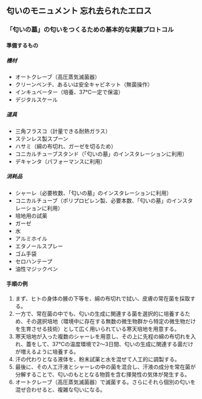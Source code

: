 ## 匂いのモニュメント 忘れ去られたエロス

### 「匂いの墓」の匂いをつくるための基本的な実験プロトコル

#### 準備するもの
##### 機材
- オートクレーブ（高圧蒸気滅菌器）
- クリーンベンチ、あるいは安全キャビネット（無菌操作）
- インキュベーター（培養、37℃一定で保温）
- デジタルスケール

##### 道具
- 三角フラスコ（計量できる耐熱ガラス）
- ステンレス製スプーン
- ハサミ（綿の布切れ、ガーゼを切るため）
- コニカルチューブスタンド（「匂いの墓」のインスタレーションに利用）
- デキャンタ（パフォーマンスに利用）

##### 消耗品
- シャーレ（必要枚数、「匂いの墓」のインスタレーションに利用）
- コニカルチューブ（ポリプロピレン製、必要本数、「匂いの墓」のインスタレーションに利用）
- 培地用の試薬
- ガーゼ
- 水
- アルミホイル
- エタノールスプレー
- ゴム手袋
- セロハンテープ
- 油性マジックペン

#### 手順の例
1. まず、ヒトの身体の腋の下等を、綿の布切れで拭い、皮膚の常在菌を採取する。
2. 一方で、常在菌の中でも、匂いの生成に関連する菌を選択的に培養するため、その選択培地（環境中に存在する無数の微生物群から特定の微生物だけを生育させる技術）として広く用いられている寒天培地を用意する。
3. 寒天培地が入った複数のシャーレを用意し、その上に先程の綿の布切れを入れ、蓋をして、37℃の温度環境で2～3日間、匂いの生成に関連する菌だけが増えるように培養する。
4. 汗の代わりとなる液体を、粉末試薬と水を混ぜて人工的に調製する。
5. 最後に、その人工汗液とシャーレの中の菌を混合し、汗液の成分を常在菌が分解することで、匂いのもととなる物質を含む揮発性の気体が発生する。
6. オートクレーブ（高圧蒸気滅菌器）で滅菌する。さらにそれら個別の匂いを混ぜ合わせると、複雑な匂いになる。
